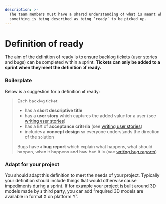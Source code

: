 ```yaml
---
description: >-
  The team members must have a shared understanding of what is meant when
  something is being described as being ‘ready’ to be picked up.
---
```


# Definition of ready

The aim of the definition of ready is to ensure backlog tickets (user stories and bugs) can be completed within a sprint. **Tickets can only be added to a sprint when they meet the definition of ready.**

### Boilerplate

Below is a suggestion for a definition of ready:

> Each backlog ticket:
>
> * has a **short descriptive title**
> * has a **user story** which captures the added value for a user (see [writing user stories](user-stories.md))
> * has a list of **acceptance criteria** (see [writing user stories](user-stories.md))
> * includes a **concept design** so everyone understands the direction of the solution
>
> Bugs have a **bug report** which explain what happens, what should happen, when it happens and how bad it is (see [writing bug reports](https://paper.dropbox.com/doc/Writing-Bug-Reports--AIopCD4~3Mh2ud_pMYJxzXeIAg-YZKvYkPHMG3jPXKAV3xKa)).

### Adapt for your project

You should adapt this definition to meet the needs of your project. Typically your definition should include things that would otherwise cause impediments during a sprint. If for example your project is built around 3D models made by a third party, you can add “required 3D models are available in format X on platform Y”.&#x20;
